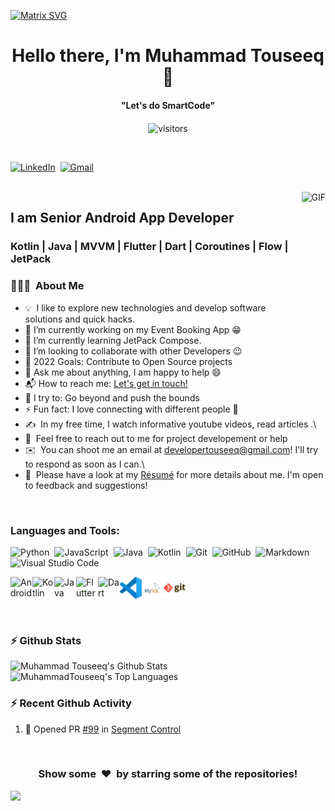   [![Matrix SVG](https://raw.githubusercontent.com/rodrigograca31/rodrigograca31/master/matrix.svg)](https://www.youtube.com/watch?v=SDkAGkd4NLc) 
<p>
  <h1 align="center"><b>Hello there, I'm Muhammad Touseeq 👋</b></h1>
</p>

<p>
  <h4 align="center"><b>"Let's do SmartCode"</b></h4>
</p>

<p align="center">
    <img align="center" alt="visitors" src="https://gpvc.arturio.dev/MuhammadTouseeq" />
</p>

<p align="center">
<br>

<a href="https://www.linkedin.com/in/muhammad-touseeq-rafiq-b4b35695/"><img src="https://img.shields.io/badge/linkedin-%230077B5.svg?&style=for-the-badge&logo=linkedin&logoColor=white" alt="LinkedIn" /></a>&nbsp;
<a href="mailto:developertouseeq@gmail.com?subject=Hella%20Muhammad Touseeq"><img src="https://img.shields.io/badge/gmail-%23D14836.svg?&style=for-the-badge&logo=gmail&logoColor=white" alt="Gmail"/></a>&nbsp;
<!--<a href="https://kkvanonymous.github.io/"><img alt="Website" src="https://img.shields.io/website?style=for-the-badge&up_message=portfolio&url=https%3A%2F%2Fkkvanonymous.github.io%2F"></a>-->
</p>

<br>

<img align="right" height="270px" alt="GIF" src="https://i.pinimg.com/originals/e4/26/70/e426702edf874b181aced1e2fa5c6cde.gif" />

## I am Senior Android App Developer
### Kotlin | Java | MVVM | Flutter | Dart | Coroutines | Flow | JetPack 


### 👨🏻‍💻 &nbsp;About Me

- 💡 &nbsp;I like to explore new technologies and develop software solutions and quick hacks.
- 🔭 I’m currently working on my Event Booking App :grin:
- 🌱 I’m currently learning JetPack Compose.
- 👯 I’m looking to collaborate with other Developers :wink:
- 🥅 2022 Goals: Contribute to Open Source projects
- 💬 Ask me about anything, I am happy to help :smile:
- 📬 How to reach me: [Let's get in touch!][linkedin]
- 🧗 I try to: Go beyond and push the bounds
- ⚡ Fun fact: I love connecting with different people :raised_hands:
- ✍️ &nbsp;In my free time, I watch informative youtube videos, read articles .\
- 💬 &nbsp;Feel free to reach out to me for project developement or help
- ✉️ &nbsp;You can shoot me an email at developertouseeq@gmail.com! I'll try to respond as soon as I can.\
- 📄 &nbsp;Please have a look at my [Résumé](https://drive.google.com/file/d/1PZ9bl7iYERLHjMD6H6_TyB6rUNiWtD91/view?usp=sharing) for more details about me. I'm open to feedback and suggestions!

<br>

### Languages and Tools: 

![Python](https://img.shields.io/badge/-Python-05122A?style=flat&logo=python)&nbsp;
![JavaScript](https://img.shields.io/badge/-JavaScript-05122A?style=flat&logo=javascript)&nbsp;
![Java](https://img.shields.io/badge/-Java-05122A?style=flat&logo=Java&logoColor=FFA518)&nbsp;
![Kotlin](https://img.shields.io/badge/-Kotlin-05122A?style=flat&logo=Kotlin&logoColor=FFA518)&nbsp;
![Git](https://img.shields.io/badge/-Git-05122A?style=flat&logo=git)&nbsp;
![GitHub](https://img.shields.io/badge/-GitHub-05122A?style=flat&logo=github)&nbsp;
![Markdown](https://img.shields.io/badge/-Markdown-05122A?style=flat&logo=markdown)\
![Visual Studio Code](https://img.shields.io/badge/-Visual%20Studio%20Code-05122A?style=flat&logo=visual-studio-code&logoColor=007ACC)&nbsp;



<img align="left" alt="Android" width="35px" src="https://raw.githubusercontent.com/rahulbanerjee26/githubAboutMeGenerator/main/icons/android.svg" />
<img align="left" alt="Kotlin" width="35px" src="https://raw.githubusercontent.com/rahulbanerjee26/githubAboutMeGenerator/main/icons/kotlin.svg" />
<img align="left" alt="Java" width="35px" src="https://raw.githubusercontent.com/rahulbanerjee26/githubAboutMeGenerator/main/icons/java.svg" />
<img align="left" alt="Flutter" width="35px" src="https://raw.githubusercontent.com/rahulbanerjee26/githubAboutMeGenerator/main/icons/flutter.svg" />
<img align="left" alt="Dart" width="35px" src="https://raw.githubusercontent.com/rahulbanerjee26/githubAboutMeGenerator/main/icons/dart.svg" />
<img align="left" alt="Visual Studio Code" width="35px" src="https://raw.githubusercontent.com/github/explore/80688e429a7d4ef2fca1e82350fe8e3517d3494d/topics/visual-studio-code/visual-studio-code.png" />
<img align="left" alt="MySQL" width="35px" src="https://raw.githubusercontent.com/github/explore/80688e429a7d4ef2fca1e82350fe8e3517d3494d/topics/mysql/mysql.png" />
<img align="left" alt="Git" width="35px" src="https://raw.githubusercontent.com/github/explore/80688e429a7d4ef2fca1e82350fe8e3517d3494d/topics/git/git.png" />
<!-- <img align="left" alt="HTML5" width="35px" src="https://raw.githubusercontent.com/github/explore/80688e429a7d4ef2fca1e82350fe8e3517d3494d/topics/django/django.png" />
 -->
<br>
<br>
<br>
<br>

<!--
<details>
  <summary>:zap: Github Stats</summary>
<p align='center'>
  <img align="center" src="https://github-readme-stats.vercel.app/api?username=MuhammadTouseeq&show_icons=true&title_color=fff&icon_color=79ff97&text_color=efefef&bg_color=24292e" alt="Muhammad Touseeq's Github Stats">
</p>
<br>
<p align='center'>
  <img align="center" src="https://github-readme-stats.vercel.app/api/top-langs/?username=MuhammadTouseeq&show_icons=true&hide_border=true&theme=radical">
</p>
</details> -->


### :zap: Github Stats

  <img align="left" src="https://github-readme-stats.sumanth-talluri.vercel.app/api?username=MuhammadTouseeq&show_icons=true&title_color=fff&icon_color=79ff97&text_color=efefef&bg_color=24292e" alt="Muhammad Touseeq's Github Stats" width="60%">
  
<img src="https://github-readme-stats.sumanth-talluri.vercel.app/api/top-langs/?username=MuhammadTouseeq&show_icons=true&hide_border=true&theme=radical" width="37%" alt="MuhammadTouseeq's Top Languages">



<!-- stats
![GitHub stats](https://github-readme-stats.vercel.app/api?username=MuhammadTouseeq&show_icons=true&hide_border=true&theme=dark)
![MuhammadTouseeq's github Programming stats](https://github-readme-stats.vercel.app/api/top-langs/?username=MuhammadTouseeq&show_icons=true&hide_border=false&theme=dark")-->

<!-- repos
<a href="https://github.com/MuhammadTouseeq/Readers-Cabin">
  <img align="left" src="https://github-readme-stats.vercel.app/api/pin/?username=MuhammadTouseeq&repo=Readers-Cabin&theme=dark" />
</a>
<a href="https://github.com/MuhammadTouseeq/JPMorgan-Chase-Virtual-Internship">
  <img align="left" src="https://github-readme-stats.vercel.app/api/pin/?username=MuhammadTouseeq&repo=JPMorgan-Chase-Virtual-Internship&theme=dark" />
</a>
<a href="https://github.com/MuhammadTouseeq/Python-for-Everybody-Specialization">
  <img align="left" src="https://github-readme-stats.vercel.app/api/pin/?username=MuhammadTouseeq&repo=Python-for-Everybody-Specialization&theme=dark" />
</a>
-->



<!-- ![GitHub stats](https://github-profile-trophy.vercel.app/?username=MuhammadTouseeq&theme=onedark) -->
### :zap: Recent Github Activity
  
<!--START_SECTION:activity-->
1. 💪 Opened PR [#99](Kaopiz/android-segmented-control/pull/99) in [Segment Control](https://github.com/Kaopiz/android-segmented-control)

<!--END_SECTION:activity-->

<br>

<div align="center">
<h3 align="center">Show some &nbsp;❤️&nbsp; by starring some of the repositories!</h3>
</div><img src="https://github.com/punitkmryh/punitkmryh/blob/master/wave.svg" />

<!--[website]: -->
<!-- [twitter]: https://twitter.com/sumanth_98?s=09 -->
[youtube]: https://www.youtube.com/channel/UC2xysEBSC1SPxeS3Am3qWHw
<!-- [instagram]: https://instagram.com/the.cs.geek?igshid=1mamru7aa53b2 -->
[linkedin]:https://www.linkedin.com/in/muhammad-touseeq-rafiq-b4b35695/

